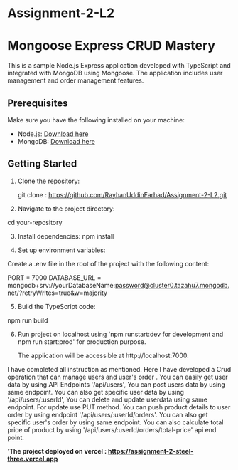 # Assignment-2-L2

# Mongoose Express CRUD Mastery

This is a sample Node.js Express application developed with TypeScript and integrated with MongoDB using Mongoose. The application includes user management and order management features.

## Prerequisites

Make sure you have the following installed on your machine:

- Node.js: [Download here](https://nodejs.org/)
- MongoDB: [Download here](https://www.mongodb.com/try/download/community)

## Getting Started

1. Clone the repository:

   git clone  : https://github.com/RayhanUddinFarhad/Assignment-2-L2.git

 2. Navigate to the project directory:

cd your-repository

3. Install dependencies:
npm install

4. Set up environment variables:

Create a .env file in the root of the project with the following content:


PORT = 7000
DATABASE_URL = mongodb+srv://yourDatabaseName:password@cluster0.tazahu7.mongodb.net/?retryWrites=true&w=majority

5. Build the TypeScript code:

npm run build

6. Run project on localhost using 'npm runstart:dev for development and npm run start:prod' for production purpose.

   The application will be accessible at http://localhost:7000.

   


I have completed all instruction as mentioned. Here I have developed a Crud operation that can manage users and user's order .
You can easily get user data by using API Endpoints '/api/users', You can post users data by using same endpoint.
You can also get specific user data by using '/api/users/:userId', You can delete and update userdata using same endpoint. For update use PUT method.
You can push product details to user order by using endpoint '/api/users/:userId/orders'. You can also get specific user's order by using same endpoint.
You can also calculate total price of product by using '/api/users/:userId/orders/total-price' api end point.

'**The project deployed on vercel : https://assignment-2-steel-three.vercel.app**



